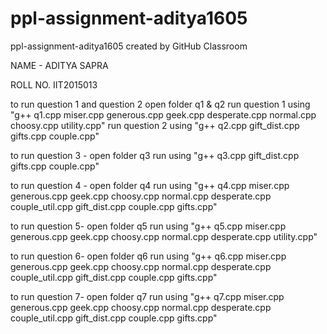 # ppl-assignment-aditya1605
ppl-assignment-aditya1605 created by GitHub Classroom

NAME - ADITYA SAPRA

ROLL NO. IIT2015013

to run question 1 and question 2
    open folder q1 & q2
    run question 1 using "g++ q1.cpp miser.cpp generous.cpp geek.cpp desperate.cpp normal.cpp choosy.cpp utility.cpp"
    run question 2 using "g++ q2.cpp gift_dist.cpp gifts.cpp couple.cpp"

to run question 3 -
    open folder q3
    run using "g++ q3.cpp gift_dist.cpp gifts.cpp couple.cpp"

to run question 4 -
   open folder q4
   run using "g++ q4.cpp miser.cpp generous.cpp geek.cpp choosy.cpp normal.cpp desperate.cpp couple_util.cpp gift_dist.cpp couple.cpp            gifts.cpp"

to run question 5-
    open folder q5
    run using "g++ q5.cpp miser.cpp generous.cpp geek.cpp choosy.cpp normal.cpp desperate.cpp utility.cpp"

to run question 6-
    open folder q6
    run using "g++ q6.cpp miser.cpp generous.cpp geek.cpp choosy.cpp normal.cpp desperate.cpp couple_util.cpp gift_dist.cpp couple.cpp           gifts.cpp"
  
to run question 7-
    open folder q7
    run using "g++ q7.cpp miser.cpp generous.cpp geek.cpp choosy.cpp normal.cpp desperate.cpp couple_util.cpp gift_dist.cpp couple.cpp           gifts.cpp"



